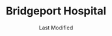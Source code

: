 ---
layout: location-page
date: Last Modified
description: "Local COVID-19 testing is available at Bridgeport Hospital in Bridgeport, Connecticut, USA."
permalink: "locations/connecticut/bridgeport/bridgeport-hospital/"
tags:
  - locations
  - connecticut
title: Bridgeport Hospital
uniqueName: bridgeport-hospital
state: Connecticut
stateAbbr: CT
hood: "Bridgeport"
address: "267 Grant Street"
city: "Bridgeport"
zip: "06610"
zipsNearby: "07675 07677 07481 10451 10452 10453 10454 10455 10456 10457 10458 10459 10460 10461 10462 10463 10464 10465 10466 10467 10468 10469 10470 10471 10472 10473 10474 10475 10499 10001 10002 10003 10004 10005 10006 10007 10008 10009 10010 10011 10012 10013 10014 10016 10017 10018 10019 10020 10021 10022 10023 10024 10025 10026 10027 10028 10029 10030 10031 10032 10033 10034 06231 06232 06401 06001 06750 06403 06801 06751 06002 06404 06405 06601 06602 06604 06605 06606 06607 06608 06610 06611 06612 06614 06615 06650 06673 06699 06752 06010 06011 06016 06804 06018 06019 06020 06409 06408 06410 06411 06412 06413 06414 06415 06420 06021 06022 06237 06753 06754 06807 06238 06416 06810 06811 06812 06813 06814 06816 06817 06820 06417 06419 06418 06422 06023 06024 06025 06026 06423 06424 06447 06027 06333 06088 06028 06426 06824 06825 06828 06031 06030 06032 06034 06334 06335 06338 06755 06829 06336 06033 06756 06035 06838 06830 06831 06836 06340 06349 06437 06438 06439 06101 06102 06103 06104 06105 06106 06107 06108 06109 06110 06111 06112 06114 06115 06117 06118 06119 06120 06123 06126 06127 06128 06129 06131 06132 06133 06134 06137 06138 06140 06141 06142 06143 06144 06145 06146 06147 06150 06151 06152 06153 06154 06155 06156 06160 06161 06167 06176 06180 06183 06199 06440 06248 06441 06442 06037 06757 06039 06249 06759 06443 06040 06041 06042 06043 06045 06444 06450 06451 06762 06455 06456 06457 06459 06460 06461 06467 06468 06353 06469 06758 06763 06770 06050 06051 06052 06053 06840 06057 06501 06502 06503 06504 06505 06506 06507 06508 06509 06510 06511 06512 06513 06514 06515 06516 06517 06518 06519 06520 06521 06524 06525 06530 06531 06532 06533 06534 06535 06536 06537 06538 06540 06320 06776 06470 06482 06357 06058 06471 06059 06472 06254 06060 06473 06474 06850 06851 06852 06853 06854 06855 06856 06857 06858 06859 06860 06370 06870 06371 06475 06477 06781 06061 06062 06479 06063 06782 06064 06480 06375 06875 06876 06877 06879 06878 06065 06091 06481 06067 06783 06068 06478 06483 06069 06484 06784 06070 06487 06488 06073 06489 06785 06376 06890 06074 06901 06902 06903 06904 06905 06906 06907 06910 06911 06912 06913 06914 06920 06921 06922 06925 06926 06927 06928 06491 06078 06080 06079 06081 06786 06778 06787 06790 06791 06792 06382 06013 06085 06087 06066 06492 06493 06494 06495 06777 06793 06794 06701 06702 06703 06704 06705 06706 06708 06710 06712 06716 06720 06721 06722 06723 06724 06725 06726 06749 06385 06779 06795 06089 06498 06796 06090 06880 06881 06883 06888 06889 06896 06092 06093 06897 06006 06095 06096 06094 06098 06798 01222 01259 07401 07620 07002 07621 07003 07403 07405 07004 07006 07007 07009 07010 07011 07012 07013 07014 07015 07624 07626 07627 07628 07017 07018 07019 07020 07407 07630 07631 07632 07021 07410 07022 07024 07417 07026 07028 07601 07602 07603 07604 07605 07606 07607 07608 07699 07640 07029 07420 07641 07421 07642 07676 07030 07423 07097 07302 07303 07304 07305 07306 07307 07308 07310 07311 07395 07399 07031 07032 07099 07035 07424 07643 07644 07430 07495 07432 07042 07043 07044 07645 07101 07102 07103 07104 07105 07106 07107 07108 07109 07110 07112 07114 07175 07184 07188 07189 07191 07192 07193 07195 07198 07199 07646 07047 07647 07648 07436 07649 07050 07051 07052 07650 07652 07653 07656 07055 07057 07501 07502 07503 07504 07505 07506 07507 07508 07509 07510 07511 07512 07513 07514 07522 07524 07533 07538 07543 07544 07440 07442 07444 07446 07657 07660 07450 07451 07452 07456 07457 07661 07662 07663 07070 07071 07072 07073 07074 07075 07458 07094 07096 07666 07670 07086 07087 07463 07465 07470 07474 07093 10035 10036 10037 10038 10039 10040 10041 10043 10044 10045 10055 10060 10065 10069 10075 10080 10081 10087 10090 10095 10101 10102 10103 10104 10105 10106 10107 10108 10109 10110 10111 10112 10113 10114 10115 10116 10117 10118 10119 10120 10121 10122 10123 10124 10125 10126 10128 10129 10130 10131 10132 10133 10138 10150 10151 10152 10153 10154 10155 10156 10157 10158 10159 10160 10161 10162 10163 10164 10165 10166 10167 10168 10169 10170 10171 10172 10173 10174 10175 10176 10177 10178 10179 10185 10199 10203 10211 10212 10213 10242 10249 10256 10257 10258 10259 10260 10261 10265 10268 10269 10270 10271 10272 10273 10274 10275 10276 10277 10278 10279 10280 10281 10282 10285 10286 10292 10501 12501 12503 10502 10503 10504 10505 12506 12508 10911 10506 10507 10912 12510 10913 10914 10509 10510 10511 10916 10512 12511 10917 10514 12512 10918 12514 12515 10516 10920 12518 12520 10517 10518 10519 10520 10521 10522 12522 10523 12429 12524 10921 10922 12525 10923 10524 12527 10526 10924 10527 10925 10926 10528 10530 10927 10532 12528 10928 10930 10931 12531 12533 12537 12538 10533 10535 10536 12540 10537 10538 10540 10541 10542 10543 12542 10545 12543 12555 12545 12546 10546 12547 12548 10547 10949 10950 10952 12549 10548 10953 10549 10550 10551 10552 10553 10954 12550 12551 12552 12553 10956 10959 12561 10801 10802 10803 10804 10805 10560 10960 10962 10562 10964 12563 12564 10965 10566 10567 10968 12567 12568 12569 10570 10970 10573 12601 12602 12603 12604 12570 10576 10577 10578 10579 12471 12575 10580 12577 12578 10583 10587 10588 10974 10589 10910 10975 10590 10976 10977 12580 12581 10979 10980 12582 10901 10981 10982 10983 10591 10984 10594 10986 10987 12584 10595 10989 12585 10596 10597 12586 12589 12590 10990 10992 12592 10993 10994 12493 10996 10997 10601 10602 10603 10604 10605 10606 10607 10610 12594 10701 10702 10703 10704 10705 10706 10707 10708 10709 10710 10598 11201 11202 11203 11204 11205 11206 11207 11208 11209 11210 11211 11212 11213 11214 11215 11216 11217 11218 11219 11220 11221 11222 11223 11224 11225 11226 11228 11229 11230 11231 11232 11233 11234 11235 11236 11237 11238 11239 11241 11242 11243 11245 11247 11249 11251 11252 11256 11096 11690 11691 11692 11693 11694 11695 11697 11001 11002 11003 11004 11005 11351 11352 11354 11355 11356 11357 11358 11359 11360 11361 11362 11363 11364 11365 11366 11367 11368 11369 11370 11371 11372 11373 11374 11375 11377 11378 11379 11380 11381 11385 11386 11390 11010 11020 11021 11022 11023 11024 11026 11027 11405 11411 11412 11413 11414 11415 11416 11417 11418 11419 11420 11421 11422 11423 11424 11425 11426 11427 11428 11429 11430 11431 11432 11433 11434 11435 11436 11439 11451 11499 11101 11102 11103 11104 11105 11106 11109 11120 11030 11040 11042 11050 11051 11052 11053 11054 11055 11507 11930 11701 11931 11509 11702 11703 11704 11707 11510 11705 11706 11709 11710 11713 11714 11715 11716 11717 11932 11718 11719 11933 11514 11516 11720 11934 11721 11722 11749 11760 11724 11725 11726 11727 11935 11729 11937 11730 11939 11554 11940 11731 11732 11941 11942 11518 11733 11735 11736 11737 11738 11520 11530 11531 11535 11599 11542 11545 11547 11739 11740 11944 11548 11946 11549 11550 11551 11557 11801 11802 11803 11804 11815 11819 11854 11741 00501 00544 11742 11743 11746 11747 11775 11558 11751 11752 11947 11753 11853 11754 11755 11948 11559 11756 11757 11560 11561 11563 11565 11949 11758 11762 11950 11951 11952 11763 11566 11953 11764 11765 11501 11955 11766 11767 11956 11768 11769 11770 11957 11771 11772 11958 11569 11776 11777 11959 11960 11961 11901 11570 11571 11572 11778 11779 11575 11576 11577 11962 11963 11780 11782 11579 11783 11784 11964 11965 11967 11786 11787 11788 11789 11968 11969 11970 11971 11972 11790 11794 11773 11791 11553 11555 11556 11973 11580 11581 11582 11792 11975 11793 11976 11568 11590 11977 11978 11552 11795 11796 11596 11797 11598 11798 11980 06386 06454 06497 06832 06842 07182 07194 07309 07477 10015 10046 10047 10048 10072 10079 10082 10094 10096 10098 10099 10149 10184 10196 10197 10557 10558 10571 10572 11025 11041 11043 11044 11099 11240 11244 11248 11254 11255 11536 11592 11594 11595 11597 11708 11750 11774 11855" 
mapUrl: "http://maps.apple.com/?q=Bridgeport+Hospital&address=267+Grant+Street,Bridgeport,Connecticut,06610"
locationType: Walk-in
phone: "203-384-3000"
website: "undefined"
onlineBooking: undefined
closed: undefined
closedUpdate: June 30th, 2020
notes: "Requires phone screen. By appointment only."
days: Open 24/7
ctaMessage: Call 203-384-3000
ctaUrl: "tel:203-384-3000"
---